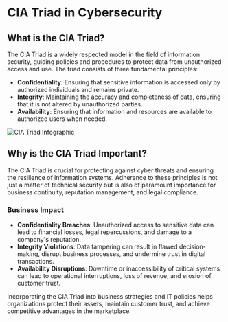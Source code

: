 # CIA Triad in Cybersecurity

## What is the CIA Triad?

The CIA Triad is a widely respected model in the field of information security, guiding policies and procedures to protect data from unauthorized access and use. The triad consists of three fundamental principles:

- **Confidentiality**: Ensuring that sensitive information is accessed only by authorized individuals and remains private.
- **Integrity**: Maintaining the accuracy and completeness of data, ensuring that it is not altered by unauthorized parties.
- **Availability**: Ensuring that information and resources are available to authorized users when needed.


![CIA Triad Infographic](https://github.com/TheCyberVault/CIA-Triad/assets/141572056/c40705a1-faa7-49bf-acdc-4e7aa7a9f3ec)


## Why is the CIA Triad Important?

The CIA Triad is crucial for protecting against cyber threats and ensuring the resilience of information systems. Adherence to these principles is not just a matter of technical security but is also of paramount importance for business continuity, reputation management, and legal compliance.

### Business Impact

- **Confidentiality Breaches**: Unauthorized access to sensitive data can lead to financial losses, legal repercussions, and damage to a company's reputation.
- **Integrity Violations**: Data tampering can result in flawed decision-making, disrupt business processes, and undermine trust in digital transactions.
- **Availability Disruptions**: Downtime or inaccessibility of critical systems can lead to operational interruptions, loss of revenue, and erosion of customer trust.

Incorporating the CIA Triad into business strategies and IT policies helps organizations protect their assets, maintain customer trust, and achieve competitive advantages in the marketplace.
